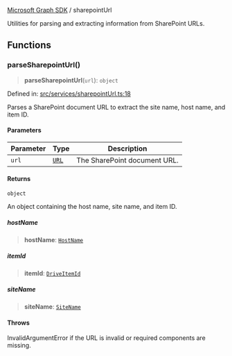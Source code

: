 [Microsoft Graph SDK](README.md) / sharepointUrl

Utilities for parsing and extracting information from SharePoint URLs.

## Functions

### parseSharepointUrl()

> **parseSharepointUrl**(`url`): `object`

Defined in: [src/services/sharepointUrl.ts:18](https://github.com/Future-Secure-AI/microsoft-graph/blob/main/src/services/sharepointUrl.ts#L18)

Parses a SharePoint document URL to extract the site name, host name, and item ID.

#### Parameters

| Parameter | Type | Description |
| ------ | ------ | ------ |
| `url` | [`URL`](https://developer.mozilla.org/docs/Web/API/URL) | The SharePoint document URL. |

#### Returns

`object`

An object containing the host name, site name, and item ID.

##### hostName

> **hostName**: [`HostName`](HostName.md#hostname)

##### itemId

> **itemId**: [`DriveItemId`](DriveItemId.md#driveitemid)

##### siteName

> **siteName**: [`SiteName`](SiteName.md#sitename)

#### Throws

InvalidArgumentError if the URL is invalid or required components are missing.
